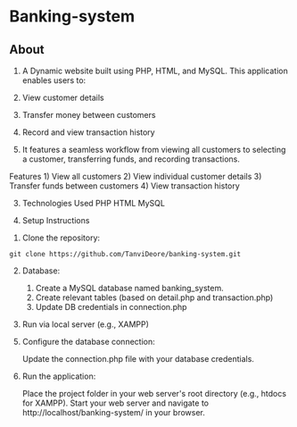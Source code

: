 # Banking-system

## About

1) A Dynamic website built using PHP, HTML, and MySQL. This application enables users to:
  1) View customer details
  2) Transfer money between customers
  3) Record and view transaction history

2) It features a seamless workflow from viewing all customers to selecting a customer, transferring funds, and recording transactions.

Features
    1) View all customers
    2) View individual customer details
    3) Transfer funds between customers
    4) View transaction history

3) Technologies Used
    PHP
    HTML
    MySQL

4) Setup Instructions

  1. Clone the repository:
  
    git clone https://github.com/TanviDeore/banking-system.git

   2. Database:
        1) Create a MySQL database named banking_system.
        2) Create relevant tables (based on detail.php and transaction.php)
        3) Update DB credentials in connection.php
    
   3. Run via local server (e.g., XAMPP)

5) Configure the database connection:

    Update the connection.php file with your database credentials.

6) Run the application:

    Place the project folder in your web server's root directory (e.g., htdocs for XAMPP).
    Start your web server and navigate to http://localhost/banking-system/ in your browser.
